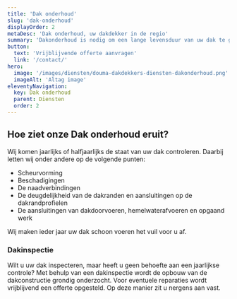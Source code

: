 ```yaml
---
title: 'Dak onderhoud'
slug: 'dak-onderhoud'
displayOrder: 2
metaDesc: 'Dak onderhoud, uw dakdekker in de regio'
summary: 'Dakonderhoud is nodig om een lange levensduur van uw dak te garanderen. Schade aan het dak kan al in een vroeg stadia verholpen worden waardoor de kans op lekkages en waterschade tot het minimum beperkt wordt.'
button:
  text: 'Vrijblijvende offerte aanvragen'
  link: '/contact/'
hero:
  image: '/images/diensten/douma-dakdekkers-diensten-dakonderhoud.png'
  imageAlt: 'Altag image'
eleventyNavigation:
  key: Dak onderhoud
  parent: Diensten
  order: 2
---
```


<h2 class="text-gray">Hoe ziet onze <span class="text-green">Dak onderhoud</span> eruit?</h2>

<p class="text-gray">Wij komen jaarlijks of halfjaarlijks de staat van uw dak controleren. Daarbij letten wij onder andere op de volgende punten:</p>

<ul class="list-disc list-inside my-4 text-gray">
    <li>Scheurvorming</li>
    <li>Beschadigingen</li>
    <li>De naadverbindingen</li>
    <li>De deugdelijkheid van de dakranden en aansluitingen op de dakrandprofielen</li>
    <li>De aansluitingen van dakdoorvoeren, hemelwaterafvoeren en opgaand werk</li>
</ul>

<p class="text-gray">Wij maken ieder jaar uw dak schoon voeren het vuil voor u af.</p>

<h3 class="mt-8 text-gray">Dakinspectie</h3>

<p class="text-gray">Wilt u uw dak inspecteren, maar heeft u geen behoefte aan een jaarlijkse controle? Met behulp van een dakinspectie wordt de opbouw van de dakconstructie grondig onderzocht. Voor eventuele reparaties wordt vrijblijvend een offerte opgesteld. Op deze manier zit u nergens aan vast.</p>